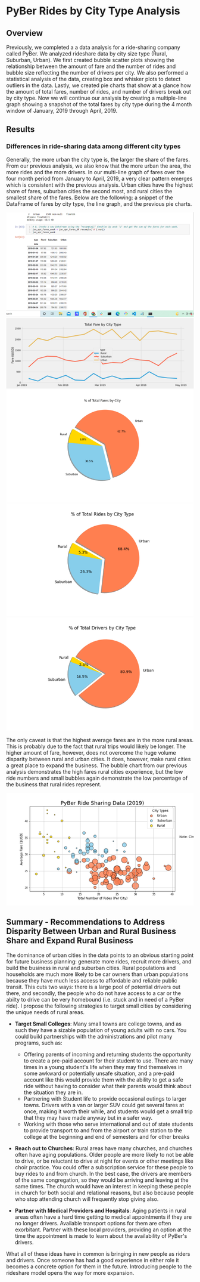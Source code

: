 # PyBer Rides by City Type Analysis

## Overview
Previously, we completed a a data analysis for a ride-sharing company called PyBer.  We analyzed rideshare data by city size type (Rural, Suburban, Urban). We first created bubble scatter plots showing the relationship between the amount of fare and the number of rides and bubble size reflecting the number of drivers per city. We also performed a statistical analysis of the data, creating box and whisker plots to detect outliers in the data. Lastly, we created pie charts that show at a glance how the amount of total fares, number of rides, and number of drivers break out by city type. Now we will continue our analysis by creating a multiple-line graph showing a snapshot of the total fares by city type during the 4 month window of January, 2019 through April, 2019.

## Results

### Differences in ride-sharing data among different city types

Generally, the more urban the city type is, the larger the share of the fares. From our previous analysis, we also know that the more urban the area, the more rides and the more drivers. In our multi-line graph of fares over the four month period from January to April, 2019, a very clear pattern emerges which is consistent with the previous analysis. Urban cities have the highest share of fares, suburban cities the second most, and rural cities the smallest share of the fares. Below are the following: a snippet of the DataFrame of fares by city type,  the line graph, and the previous pie charts.

![DataFrame of graph data](https://github.com/mgsrichard/PyBer_Analysis/blob/main/analysis/DataFrame%20of%20fares%20by%20City%20Type.png)
![multi- line graph](https://github.com/mgsrichard/PyBer_Analysis/blob/main/analysis/FareByType.png)
![pie chart](https://github.com/mgsrichard/PyBer_Analysis/blob/main/analysis/Fig5.png)
![pie chart](https://github.com/mgsrichard/PyBer_Analysis/blob/main/analysis/Fig6.png)
![pie chart](https://github.com/mgsrichard/PyBer_Analysis/blob/main/analysis/Fig7.png)

The only caveat is that the highest average fares are in the more rural areas.  This is probably due to the fact that rural trips would likely be longer. The higher amount of fare, however, does not overcome the huge volume disparity between rural and urban cities.  It does, however, make rural cities a great place to expand the business. The bubble chart from our previous analysis demonstrates the high fares rural cities experience, but the low ride numbers and small bubbles again demonstrate the low percentage of the business that rural rides represent.

![Bubble chart](https://github.com/mgsrichard/PyBer_Analysis/blob/main/analysis/Fig1.png)

## Summary - Recommendations to Address Disparity Between Urban and Rural Business Share and Expand Rural Business

The dominance of urban cities in the data points to an obvious starting point for future business planning: generate more rides, recruit more drivers, and build the business in rural and suburban cities.  Rural populations and households are much more likely to be car owners than urban populations because they have much less access to affordable and reliable public transit.  This cuts two ways: there is a large pool of potential drivers out there, and secondly, the people who do not have access to a car or the abilty to drive can be very homebound (i.e. stuck and in need of a PyBer ride). I propose the following strategies to target small cities by considering the unique needs of rural areas.

 - **Target Small Colleges**:  Many small towns are college towns, and as such they have a sizable population of young adults with no cars. You could build partnerships with the administrations and pilot many programs, such as:
    - Offering parents of incoming and returning students the opportunity to create a pre-paid account for their student to use.  There are many times in a young student's life when they may find themselves in some awkward or potentially unsafe situation, and a pre-paid account like this would provide them with the ability to get a safe ride without having to consider what their parents would think about the situation they are in. 
    - Partnering with Student life to provide occasional outings to larger towns.  Drivers with a van or larger SUV could get several fares at once, making it worth their while, and students would get a small trip that they may have made anyway but in a safer way.
    - Working with those who serve international and out of state students to provide transport to and from the airport or train station to the college at the beginning and end of semesters and for other breaks

  - **Reach out to Churches**: Rural areas have many churches, and churches often have aging populations.  Older people are more likely to not be able to drive, or be reluctant to drive at night for events or other meetings like choir practice.  You could offer a subscription service for these people to buy rides to and from church.  In the best case, the drivers are members of the same congregation, so they would be arriving and leaving at the same times.  The church would have an interest in keeping these people in church for both social and relational reasons, but also because people who stop attending church will frequently stop giving also.

 - **Partner with Medical Providers and Hospitals**:  Aging patients in rural areas often have a hard time getting to medical appointments if they are no longer drivers.  Available transport options for them are often exorbitant.  Partner with these local providers, providing an option at the time the appointment is made to learn about the availability of PyBer's drivers.
 
What all of these ideas have in common is bringing in new people as riders and drivers. Once someone has had a good experience in either role it becomes a concrete option for them in the future.  Introducing people to the rideshare model opens the way for more expansion. 
 
